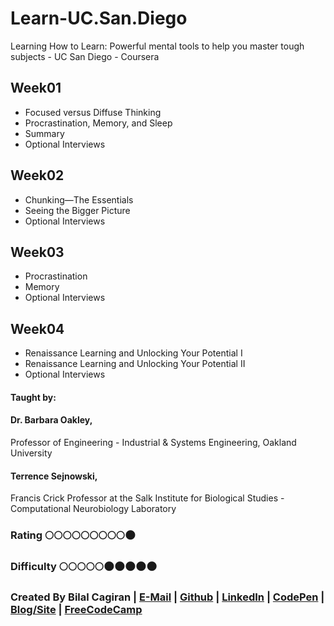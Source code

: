 # Learn-UC.San.Diego
Learning How to Learn: Powerful mental tools to help you master tough subjects - UC San Diego - Coursera

## Week01
* Focused versus Diffuse Thinking
* Procrastination, Memory, and Sleep
* Summary 
* Optional Interviews

## Week02
* Chunking—The Essentials
* Seeing the Bigger Picture
* Optional Interviews

## Week03
* Procrastination
* Memory
* Optional Interviews

## Week04
* Renaissance Learning and Unlocking Your Potential I
* Renaissance Learning and Unlocking Your Potential II
* Optional Interviews

#### Taught by: 

#### Dr. Barbara Oakley, 
 Professor of Engineering - Industrial & Systems Engineering, Oakland University
#### Terrence Sejnowski, 
 Francis Crick Professor at the Salk Institute for Biological Studies - Computational Neurobiology Laboratory

### Rating :full_moon::full_moon::full_moon::full_moon::full_moon::full_moon::full_moon::full_moon::full_moon::new_moon:
### Difficulty :full_moon::full_moon::full_moon::full_moon::full_moon::new_moon::new_moon::new_moon::new_moon::new_moon:

### Created By Bilal Cagiran | [E-Mail](mailto:bcagiran@hotmail.com) | [Github](https://github.com/extwiii/) | [LinkedIn](https://linkedin.com/in/bilalcagiran) | [CodePen](http://codepen.io/extwiii/) | [Blog/Site](http://bilalcagiran.com) | [FreeCodeCamp](https://www.freecodecamp.com/extwiii) 
